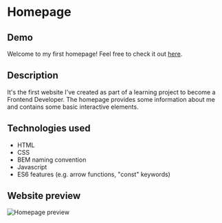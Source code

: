 # Homepage
## Demo
Welcome to my first homepage! Feel free to check it out [here](https://ewa14.github.io/homepage/). 
## Description
It's the first website I've created as part of a learning project to become a Frontend Developer. The homepage provides some information about me and contains some basic interactive elements.
## Technologies used
- HTML
- CSS
- BEM naming convention
- Javascript
- ES6 features (e.g. arrow functions, "const" keywords)
## Website preview
![Homepage preview](https://s8.gifyu.com/images/website-preview.gif)

